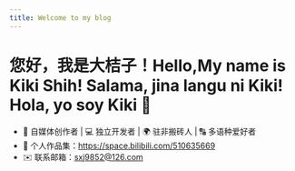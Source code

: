 ```yaml
---
title: Welcome to my blog
---
```

# 您好，我是大桔子！Hello,My name is Kiki Shih! Salama, jina langu ni Kiki! Hola, yo soy Kiki 👋 

- 🎨 自媒体创作者 | 💻 独立开发者 | 🌍 驻非搬砖人 | 🔠 多语种爱好者
- 🔗 个人作品集：https://space.bilibili.com/510635669
- ✉️ 联系邮箱：sxj9852@126.com
